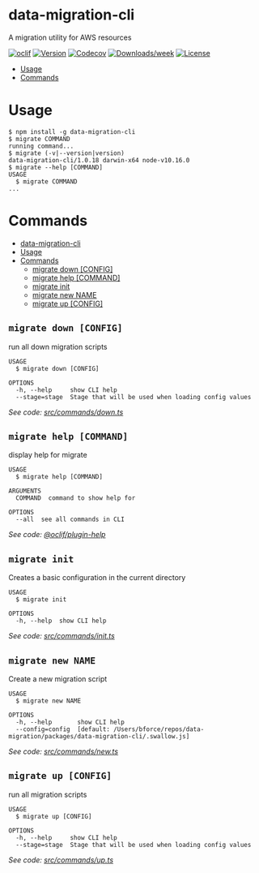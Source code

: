 # data-migration-cli

A migration utility for AWS resources

[![oclif](https://img.shields.io/badge/cli-oclif-brightgreen.svg)](https://oclif.io)
[![Version](https://img.shields.io/npm/v/data-migration-cli.svg)](https://npmjs.org/package/data-migration-cli)
[![Codecov](https://codecov.io/gh/drg-adaptive/data-migration/branch/master/graph/badge.svg)](https://codecov.io/gh/drg-adaptive/data-migration)
[![Downloads/week](https://img.shields.io/npm/dw/data-migration-cli.svg)](https://npmjs.org/package/data-migration-cli)
[![License](https://img.shields.io/npm/l/data-migration-cli.svg)](https://github.com/drg-adaptive/data-migration/blob/master/package.json)

<!-- toc -->

- [Usage](#usage)
- [Commands](#commands)
  <!-- tocstop -->

# Usage

<!-- usage -->

```sh-session
$ npm install -g data-migration-cli
$ migrate COMMAND
running command...
$ migrate (-v|--version|version)
data-migration-cli/1.0.18 darwin-x64 node-v10.16.0
$ migrate --help [COMMAND]
USAGE
  $ migrate COMMAND
...
```

<!-- usagestop -->

# Commands

<!-- commands -->

- [data-migration-cli](#data-migration-cli)
- [Usage](#usage)
- [Commands](#commands)
  - [migrate down [CONFIG]](#migrate-down-config)
  - [migrate help [COMMAND]](#migrate-help-command)
  - [migrate init](#migrate-init)
  - [migrate new NAME](#migrate-new-name)
  - [migrate up [CONFIG]](#migrate-up-config)

## `migrate down [CONFIG]`

run all down migration scripts

```
USAGE
  $ migrate down [CONFIG]

OPTIONS
  -h, --help     show CLI help
  --stage=stage  Stage that will be used when loading config values
```

_See code: [src/commands/down.ts](https://github.com/drg-adaptive/data-migration/blob/v1.0.18/src/commands/down.ts)_

## `migrate help [COMMAND]`

display help for migrate

```
USAGE
  $ migrate help [COMMAND]

ARGUMENTS
  COMMAND  command to show help for

OPTIONS
  --all  see all commands in CLI
```

_See code: [@oclif/plugin-help](https://github.com/oclif/plugin-help/blob/v2.2.1/src/commands/help.ts)_

## `migrate init`

Creates a basic configuration in the current directory

```
USAGE
  $ migrate init

OPTIONS
  -h, --help  show CLI help
```

_See code: [src/commands/init.ts](https://github.com/drg-adaptive/data-migration/blob/v1.0.18/src/commands/init.ts)_

## `migrate new NAME`

Create a new migration script

```
USAGE
  $ migrate new NAME

OPTIONS
  -h, --help       show CLI help
  --config=config  [default: /Users/bforce/repos/data-migration/packages/data-migration-cli/.swallow.js]
```

_See code: [src/commands/new.ts](https://github.com/drg-adaptive/data-migration/blob/v1.0.18/src/commands/new.ts)_

## `migrate up [CONFIG]`

run all migration scripts

```
USAGE
  $ migrate up [CONFIG]

OPTIONS
  -h, --help     show CLI help
  --stage=stage  Stage that will be used when loading config values
```

_See code: [src/commands/up.ts](https://github.com/drg-adaptive/data-migration/blob/v1.0.18/src/commands/up.ts)_

<!-- commandsstop -->
